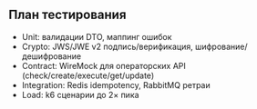 ## План тестирования

- Unit: валидации DTO, маппинг ошибок
- Crypto: JWS/JWE v2 подпись/верификация, шифрование/дешифрование
- Contract: WireMock для операторских API (check/create/execute/get/update)
- Integration: Redis idempotency, RabbitMQ ретраи
- Load: k6 сценарии до 2× пика


